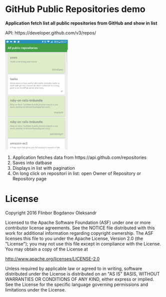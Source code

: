 # GitHub Public Repositories demo

<p><b>Application fetch list all public repositories from GitHub and show in list</b></p>
API: https://developer.github.com/v3/repos/

<p><img src="https://raw.githubusercontent.com/Flinbor/GitHubAllPublicRepositories/master/screenshot/device-2016-05-25-005800.png" alt="screen" width="200" height="350"></p>

<p>
<ol>
<li>Application fetches data from https://api.github.com/repositories</li>
<li>Saves into datbase</li>
<li>Displays in list with pagination</li>
<li>On long click on repositori in list: open Owner of Repository or Repository page</li>
</ol>
</p>


# License

Copyright 2016 Flinbor Bogdanov Oleksandr

Licensed to the Apache Software Foundation (ASF) under one or more contributor
license agreements.  See the NOTICE file distributed with this work for
additional information regarding copyright ownership.  The ASF licenses this
file to you under the Apache License, Version 2.0 (the "License"); you may not
use this file except in compliance with the License.  You may obtain a copy of
the License at

  http://www.apache.org/licenses/LICENSE-2.0

Unless required by applicable law or agreed to in writing, software
distributed under the License is distributed on an "AS IS" BASIS, WITHOUT
WARRANTIES OR CONDITIONS OF ANY KIND, either express or implied.  See the
License for the specific language governing permissions and limitations under
the License.
